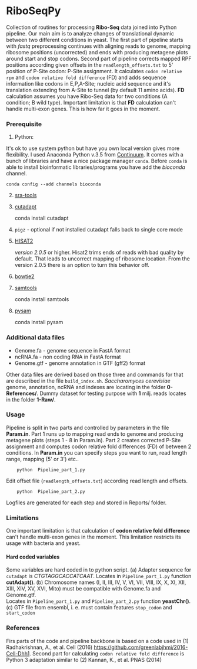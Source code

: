 # RiboSeqPy

Collection of routines for processing **Ribo-Seq** data joined into Python pipeline. Our main aim is to analyze changes of translational dynamic between two different conditions in yeast. The first part of pipeline  starts with _fastq_ preprocessing continues with aligning reads to genome, mapping ribosome positions (uncorrected) and ends with producing metagene plots around start and stop codons. Second part of pipeline corrects mapped RPF positions according given offsets in the `readlength_offsets.txt` to 5' position of P-Site codon: P-Site assignment. It calculates `codon relative rpm` and `codon relative fold difference` (FD) and adds sequence information like codons in E,P,A-Site; nucleic acid sequence and it's translation extending from A-Site to tunnel (by default 11 amino acids). __FD__ calculation assumes you have Ribo-Seq data for two conditions (A condition; B wild type). Important limitation is that __FD__ calculation can't handle multi-exon genes. This is how far it goes in the moment. 


### Prerequisite
1) Python:

  It's ok to use system python but have you own local version gives more flexibility. I used Anaconda Python v.3.5 from [Continuum](https://www.continuum.io/downloads). It comes with a bunch of libraries and have a nice  package manager `conda`. Before `conda` is able to install bioinformatic libraries/programs you have add the _bioconda_ channel.
  
    conda config --add channels bioconda
2) [sra-tools](https://github.com/ncbi/sra-tools/wiki/Downloads) 
          
3) [cutadapt](https://cutadapt.readthedocs.io/en/stable/)

    conda install cutadapt
   
4) `pigz` - optional if not installed cutadapt falls back to single core mode

5) [HISAT2](ftp://ftp.ccb.jhu.edu/pub/infphilo/hisat2/downloads)

   _version 2.0.5_ or higher.
   Hisat2 trims ends of reads with bad quality by default. That leads to uncorrect mapping of ribosome location. From the version 2.0.5 there is an option to turn this behavior off.
   
6) [bowtie2](http://bowtie-bio.sourceforge.net/bowtie2/index.shtml)

7) [samtools](https://github.com/samtools/samtools/) 

    conda install samtools
  
8) [pysam](https://github.com/pysam-developers/pysam)

    conda install pysam

### Additional data files

  * Genome.fa  - genome sequence in FastA format
  * ncRNA.fa   - non coding RNA in FastA format
  * Genome.gtf - genome annotation in GTF (gff2) format

Other data files are derived based on those three and commands for that are described in the file  `build_index.sh`.
_Saccharomyces cerevisiae_ genome, annotation, ncRNA and indexes are locating in the folder **0-References/**.
Dummy dataset for testing purpose with __1__ milj. reads locates in the folder **1-Raw/**.


### Usage
Pipeline is split in two parts and controlled by parameters in the file **Param.in**. Part 1 runs up to mapping read ends to genome and producing metagene plots (steps 1 -  8 in Param.in). Part 2 creates corrected P-Site assignment and computes codon relative fold differences (FD) of between 2 conditions. In  **Param.in** you can specify steps you want to run, read length range, mapping (5' or 3') etc.. 

```
    python  Pipeline_part_1.py
```

Edit offset file (`readlength_offsets.txt`) according read length and offsets.

```
    python  Pipeline_part_2.py
```

Logfiles are generated for each step and stored in Reports/ folder.

### Limitations
One important limitation is that calculation of __codon relative fold difference__  can't handle multi-exon genes in the moment. This limitation restricts its usage with bacteria and yeast.

#### Hard coded variables
Some variables are hard coded in to python script. 
(a) Adapter sequence for `cutadapt`  is _CTGTAGGCACCATCAAT_. Locates in `Pipeline_part_1.py` function **cutAdapt()**.
(b) Chromosome names (I, II, III, IV, V, VI, VII, VIII, IX, X, XI, XII, XIII, XIV, XV, XVI, Mito) must be compatible with Genome.fa and Genome.gtf.    
Locates in `Pipeline_part_1.py` and `Pipeline_part_2.py` function **yeastChr()**.
(c) GTF file from ensembl, i. e. must contain features `stop_codon` and `start_codon`  

### References
Firs parts of the code and pipeline backbone is based on a code used in  (1) Radhakrishnan, A., et al. Cell (2016)
https://github.com/greenlabjhmi/2016-Cell-Dhh1. Second part for calculating `codon relative fold difference` is Python 3 adaptation similar to (2) Kannan, K., et al. PNAS (2014)  


